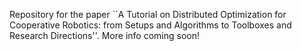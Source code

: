 Repository for the paper ``A Tutorial on Distributed Optimization for Cooperative Robotics: from Setups and Algorithms to Toolboxes and Research Directions''.
More info coming soon!
